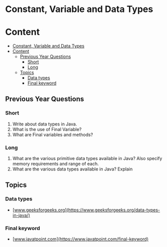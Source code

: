 # Constant, Variable and Data Types

# Content

- [Constant, Variable and Data Types](#constant-variable-and-data-types)
- [Content](#content)
  - [Previous Year Questions](#previous-year-questions)
    - [Short](#short)
    - [Long](#long)
  - [Topics](#topics)
    - [Data types](#data-types)
    - [Final keyword](#final-keyword)

## Previous Year Questions

### Short

1. Write about data types in Java.
2. What is the use of Final Variable?
3. What are Final variables and methods?

### Long

1. What are the various primitive data types available in Java? Also specify memory
   requirements and range of each.
2. What are the various data types available in Java? Explain

## Topics

### Data types

- [www.geeksforgeeks.org](https://www.geeksforgeeks.org/data-types-in-java/)

### Final keyword

- [www.javatpoint.com](https://www.javatpoint.com/final-keyword)
